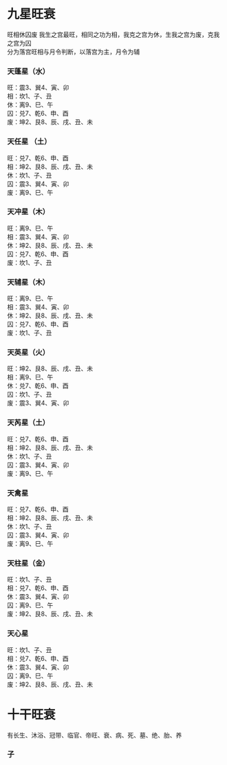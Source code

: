 # 九星旺衰
旺相休囚废
我生之宫最旺，相同之功为相，我克之宫为休，生我之宫为废，克我之宫为囚    
分为落宫旺相与月令判断，以落宫为主，月令为辅  
### 天蓬星（水）
旺：震3、巽4、寅、卯  
相：坎1、子、丑  
休：离9、巳、午  
囚：兑7、乾6、申、酉  
废：坤2、艮8、辰、戌、丑、未  
### 天任星 （土）
旺：兑7、乾6、申、酉  
相：坤2、艮8、辰、戌、丑、未  
休：坎1、子、丑  
囚：震3、巽4、寅、卯  
废：离9、巳、午  
### 天冲星（木）
旺：离9、巳、午  
相：震3、巽4、寅、卯  
休：坤2、艮8、辰、戌、丑、未  
囚：兑7、乾6、申、酉  
废：坎1、子、丑  
### 天辅星（木）
旺：离9、巳、午  
相：震3、巽4、寅、卯  
休：坤2、艮8、辰、戌、丑、未  
囚：兑7、乾6、申、酉  
废：坎1、子、丑
### 天英星（火）
旺：坤2、艮8、辰、戌、丑、未  
相：离9、巳、午  
休：兑7、乾6、申、酉  
囚：坎1、子、丑  
废：震3、巽4、寅、卯  
### 天芮星（土）
旺：兑7、乾6、申、酉  
相：坤2、艮8、辰、戌、丑、未  
休：坎1、子、丑  
囚：震3、巽4、寅、卯  
废：离9、巳、午  
### 天禽星
旺：兑7、乾6、申、酉  
相：坤2、艮8、辰、戌、丑、未  
休：坎1、子、丑  
囚：震3、巽4、寅、卯  
废：离9、巳、午  
### 天柱星（金）
旺：坎1、子、丑  
相：兑7、乾6、申、酉  
休：震3、巽4、寅、卯  
囚：离9、巳、午  
废：坤2、艮8、辰、戌、丑、未  
### 天心星
旺：坎1、子、丑  
相：兑7、乾6、申、酉  
休：震3、巽4、寅、卯  
囚：离9、巳、午  
废：坤2、艮8、辰、戌、丑、未  
# 十干旺衰
有长生、沐浴、冠带、临官、帝旺、衰、病、死、墓、绝、胎、养
### 子
